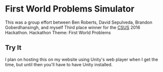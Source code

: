 # First World Problems Simulator

This was a group effort between Ben Roberts, David Sepulveda, Brandon Goberdhansingh, and myself
Third place winner for the [CSUS](http://csus.cpsc.ucalgary.ca) 2016 Hackathon.
Hackathon Theme: First World Problems

## Try It

I plan on hosting this on my website using Unity's web player when I get the time, but until then you'll have to have Unity installed.

